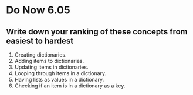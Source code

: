 # Do Now 6.05

## Write down your ranking of these concepts from easiest to hardest

1. Creating dictionaries.
2. Adding items to dictionaries.
3. Updating items in dictionaries.
4. Looping through items in a dictionary.
5. Having lists as values in a dictionary.
6. Checking if an item is in a dictionary as a key.
